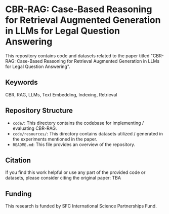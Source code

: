 # CBR-RAG: Case-Based Reasoning for Retrieval Augmented Generation in LLMs for Legal Question Answering

This repository contains code and datasets related to the paper titled "CBR-RAG: Case-Based Reasoning for Retrieval Augmented Generation in LLMs for Legal Question Answering". 

## Keywords

CBR, RAG, LLMs, Text Embedding, Indexing, Retrieval

## Repository Structure

- `code/`: This directory contains the codebase for implementing / evaluating CBR-RAG.
- `code/resources/`: This directory contains datasets utilized / generated in the experiments mentioned in the paper.
- `README.md`: This file provides an overview of the repository.
## Citation

If you find this work helpful or use any part of the provided code or datasets, please consider citing the original paper: TBA

## Funding

This research is funded by SFC International Science Partnerships Fund.
